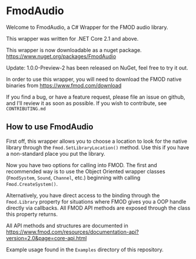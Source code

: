 # FmodAudio

Welcome to FmodAudio, a C# Wrapper for the FMOD audio library.

This wrapper was written for .NET Core 2.1 and above.

This wrapper is now downloadable as a nuget package. https://www.nuget.org/packages/FmodAudio

Update: 1.0.0-Preview-2 has been released on NuGet, feel free to try it out.

In order to use this wrapper, you will need to download the FMOD native binaries from https://www.fmod.com/download

If you find a bug, or have a feature request, please file an issue on github, and I'll review it as soon as possible. If you wish to contribute, see `CONTRIBUTING.md`

How to use FmodAudio
--------------------
First off, this wrapper allows you to choose a location to look for the native library through the `Fmod.SetLibraryLocation()` method.
Use this if you have a non-standard place you put the library.

Now you have two options for calling into FMOD. The first and recommended way is to use the Object Oriented wrapper classes (`FmodSystem`, `Sound`, `Channel`, etc.) beginning with calling `Fmod.CreateSystem()`.

 Alternatively, you have direct access to the binding through the `Fmod.Library` property for situations where FMOD gives you a OOP handle directly via callbacks. All FMOD API methods are exposed through the class this property returns.

 All API methods and structures are documented in https://www.fmod.com/resources/documentation-api?version=2.0&page=core-api.html

 Example usage found in the `Examples` directory of this repository.
